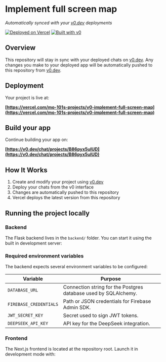 # Implement full screen map

*Automatically synced with your [v0.dev](https://v0.dev) deployments*

[![Deployed on Vercel](https://img.shields.io/badge/Deployed%20on-Vercel-black?style=for-the-badge&logo=vercel)](https://vercel.com/mo-101s-projects/v0-implement-full-screen-map)
[![Built with v0](https://img.shields.io/badge/Built%20with-v0.dev-black?style=for-the-badge)](https://v0.dev/chat/projects/B86pyx5uIUD)

## Overview

This repository will stay in sync with your deployed chats on [v0.dev](https://v0.dev).
Any changes you make to your deployed app will be automatically pushed to this repository from [v0.dev](https://v0.dev).

## Deployment

Your project is live at:

**[https://vercel.com/mo-101s-projects/v0-implement-full-screen-map](https://vercel.com/mo-101s-projects/v0-implement-full-screen-map)**

## Build your app

Continue building your app on:

**[https://v0.dev/chat/projects/B86pyx5uIUD](https://v0.dev/chat/projects/B86pyx5uIUD)**

## How It Works

1. Create and modify your project using [v0.dev](https://v0.dev)
2. Deploy your chats from the v0 interface
3. Changes are automatically pushed to this repository
4. Vercel deploys the latest version from this repository

## Running the project locally

### Backend

The Flask backend lives in the `backend/` folder. You can start it using the built
in development server:



### Required environment variables

The backend expects several environment variables to be configured:

| Variable | Purpose |
| --- | --- |
| `DATABASE_URL` | Connection string for the Postgres database used by SQLAlchemy. |
| `FIREBASE_CREDENTIALS` | Path or JSON credentials for Firebase Admin SDK. |
| `JWT_SECRET_KEY` | Secret used to sign JWT tokens. |
| `DEEPSEEK_API_KEY` | API key for the DeepSeek integration. |

### Frontend

The Next.js frontend is located at the repository root. Launch it in development
mode with: